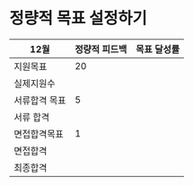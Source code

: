 

# 정량적 목표 설정하기

| 12월   | 정량적 피드백 | 목표 달성률 |
| ------------- | ------------- | ----------- |
| 지원목표      |     20          |             |
| 실제지원수    |               |             |
| 서류합격 목표 |        5       |             |
| 서류 합격     |               |             |
| 면접합격목표  |        1       |             |
| 면접합격      |               |             |
| 최종합격      |               |             |

